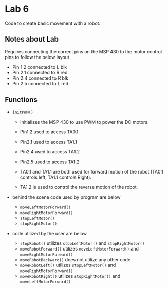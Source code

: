 # Lab 6
Code to create basic movement with a robot. 

## Notes about Lab 
Requires connecting the correct pins on the MSP 430 to the motor control pins to follow the below layout
 - Pin 1.2 connected to L blk 
 - Pin 2.1 connected to R red
 - Pin 2.4 connected to R blk 
 - Pin 2.5 connected to L red 


## Functions 

- `initPWM()`
  - Initializes the MSP 430 to use PWM to power the DC motors. 
  - Pin1.2 used to access TA0.1
  - Pin2.1 used to access TA1.1
  - Pin2.4 used to access TA1.2
  - Pin2.5 used to access TA1.2

  - TA0.1 and TA1.1 are both used for forward motion of the robot (TA0.1 controls left, TA1.1 controls Right).
  - TA1.2 is used to control the reverse motion of the robot. 
  
- behind the scene code used by program are below 
  - `moveLeftMotorForward()` 
  - `moveRightMotorForward()`
  - `stopLeftMotor()`
  - `stopRightMotor()`

- code utilized by the user are below
  - `stopRobot()` utilizes `stopLeftMotor()` and `stopRightMotor()`
  - `moveRobotForward()` utilizes `moveLeftMotorForward()` and `moveRightMotorForward()`
  - `moveRobotBackward()` does not utilize any other code
  - `moveRobotLeft()` utilizes `stopLeftMotor()` and `moveRightMotorForward()`
  - `moveRobotRight()` utilizes `stopRightMotor()` and `moveLeftMotorForward()`
  

  


